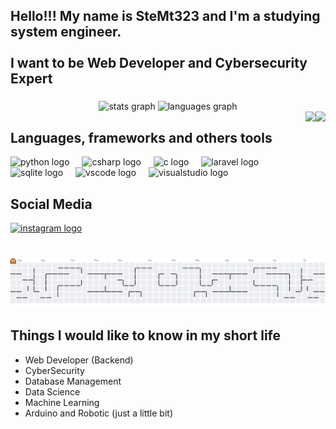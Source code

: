 <h2 align="left">Hello!!! My name is SteMt323 and I'm a studying system engineer.<br><br>I want to be Web Developer and Cybersecurity Expert</h2>

###

<div align="center">
  <img src="https://github-readme-stats.vercel.app/api?username=SteMt323&hide_title=false&hide_rank=false&show_icons=true&include_all_commits=true&count_private=true&disable_animations=false&theme=dracula&locale=en&hide_border=false" height="150" alt="stats graph"  />
  <img src="https://github-readme-stats.vercel.app/api/top-langs?username=SteMt323&locale=en&hide_title=false&layout=compact&card_width=320&langs_count=5&theme=dracula&hide_border=false" height="150" alt="languages graph"  />
</div>


<div align="center">
<img align="right" height="200" src="https://avatars.githubusercontent.com/u/166463207?v=4"  />
</div>

<div align="center">
<img align="right" height="150" src="https://media4.giphy.com/media/1H7wK6RCCExDMaSS1g/200w.gif?cid=6c09b952p2u2jqktvqbd4xuw7p6vhd03977hm5rj7mr4kzdx&ep=v1_gifs_search&rid=200w.gif&ct=g"  />
</div>


<h2 align="left">Languages, frameworks and others tools</h2>
<div align="left">
  <img src="https://cdn.jsdelivr.net/gh/devicons/devicon/icons/python/python-original.svg" height="30" alt="python logo"  />
  <img width="12" />
  <img src="https://cdn.jsdelivr.net/gh/devicons/devicon/icons/csharp/csharp-original.svg" height="30" alt="csharp logo"  />
  <img width="12" />
  <img src="https://cdn.jsdelivr.net/gh/devicons/devicon/icons/c/c-original.svg" height="30" alt="c logo"  />
  <img width="12" />
  <img src="https://cdn.jsdelivr.net/gh/devicons/devicon/icons/laravel/laravel-original.svg" height="30" alt="laravel logo"  />
  <img width="12" />
  <img src="https://cdn.jsdelivr.net/gh/devicons/devicon/icons/sqlite/sqlite-original.svg" height="30" alt="sqlite logo"  />
  <img width="12" />
  <img src="https://cdn.jsdelivr.net/gh/devicons/devicon/icons/vscode/vscode-original.svg" height="30" alt="vscode logo"  />
  <img width="12" />
  <img src="https://cdn.jsdelivr.net/gh/devicons/devicon/icons/visualstudio/visualstudio-plain.svg" height="30" alt="visualstudio logo"  />
</div>

###
<h2 align="left">Social Media</h2>
<div align="left">
  <a href="https://www.instagram.com/stevenmejia732/?utm_source=ig_web_button_share_sheet" target="_blank">
    <img src="https://img.shields.io/static/v1?message=Instagram&logo=instagram&label=&color=E4405F&logoColor=white&labelColor=&style=for-the-badge" height="35" alt="instagram logo"  />
  </a>
</div>

###

<br clear="both">

<picture>
  <source media="(prefers-color-scheme: dark)" srcset="https://raw.githubusercontent.com/SteMt323/SteMt323/output/pacman-contribution-graph-dark.svg">
  <source media="(prefers-color-scheme: light)" srcset="https://raw.githubusercontent.com/SteMt323/SteMt323/output/pacman-contribution-graph.svg">
  <img alt="pacman contribution graph" src="https://raw.githubusercontent.com/SteMt323/SteMt323/output/pacman-contribution-graph.svg">
</picture>

<h2 align="left">Things I would like to know in my short life</h2>


- Web Developer (Backend)
- CyberSecurity
- Database Management
- Data Science
- Machine Learning
- Arduino and Robotic (just a little bit)
  
###

